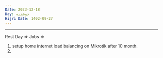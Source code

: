 ```yaml
---
Date: 2023-12-18
Day: دوشنبه
Hijri Date: 1402-09-27
---
```

----
Rest Day =>
Jobs =>
1. setup home internet load balancing on Mikrotik after 10 month.
2. 
